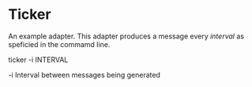# Ticker

An example adapter. This adapter produces a message every _interval_ as speficied in the commamd line.

ticker -i INTERVAL

-i            Interval between messages being generated
